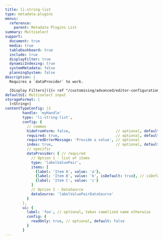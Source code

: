 ```yaml
---
title: li-string-list
type: metadata-plugins
menus:
  reference:
    parent: Metadata Plugins List
summary: Multiselect
support:
  document: true
  media: true
  tableDashboard: true
  include: true
  displayFilter: true
  dynamicIndexing: true
  systemMetadata: false
  planningSystem: false
description: |
  Requires a `dataProvider` to work.

  [Display Filters]({{< ref "/customising/advanced/editor-configuration/display-filter#metadata-filters" >}}) support {{< added-in "release-2023-09" >}}
defaultUI: Multiselect input
storageFormat: |
  [<String>]
contentTypeConfig: |2
        handle: 'myHandle'
        type: 'li-string-list',
        config: {
          // common
          hideFromForm: false,                     // optional, default: false
          required: true,                          // optional, default: false
          requiredErrorMessage: 'Provide a value', // optional
          index: true,                             // optional, default: false. {{< added-in "release-2023-07" >}}
          // specific
          dataProvider: { // required
            // Option 1 - list of items
            type: 'labelValuePair',
            items: [
              {label: 'Item A', value: 'a'},
              {label: 'Item B', value: 'b', isDefault: true}, // isDefault sets the value if document opened the first time
              {label: 'Item C', value: 'c'}
            ]
            // Option 2 - DataSource
            dataSource: 'labelValuePairDataSource'
          }
        },
        ui: {
          label: 'foo', // optional, takes camelized name otherwise
          config: {
            readOnly: true, // optional, default: false
          }
        }
---
```

